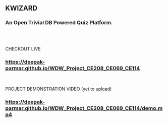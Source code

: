 ## **KWIZARD**
### An Open Trivial DB Powered Quiz Platform.
<br><br>

CHECKOUT LIVE
### https://deepak-parmar.github.io/WDW_Project_CE208_CE069_CE114

<br>

PROJECT DEMONSTRATION VIDEO (yet to upload)
### https://deepak-parmar.github.io/WDW_Project_CE208_CE069_CE114/demo.mp4